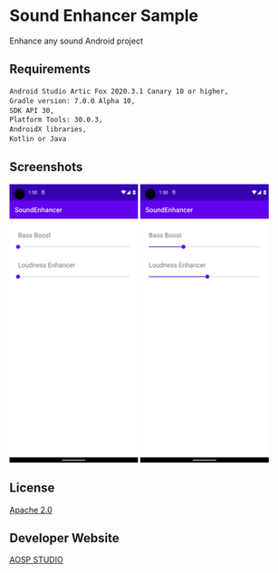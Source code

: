 # Sound Enhancer Sample
Enhance any sound Android project

## Requirements
```bash
Android Studio Artic Fox 2020.3.1 Canary 10 or higher,
Gradle version: 7.0.0 Alpha 10,
SDK API 30,
Platform Tools: 30.0.3,
AndroidX libraries,
Kotlin or Java
```

## Screenshots
<img src="https://raw.githubusercontent.com/aospstudio/sound-enhancer-samples/main/screenshots/ss1.png" width="45%"></img> <img src="https://raw.githubusercontent.com/aospstudio/sound-enhancer-samples/main/screenshots/ss2.png" width="45%"></img>

## License
[Apache 2.0](https://github.com/aospstudio/sound-enhancer-samples/blob/main/LICENSE)

## Developer Website
[AOSP STUDIO](https://aospstudio.com)